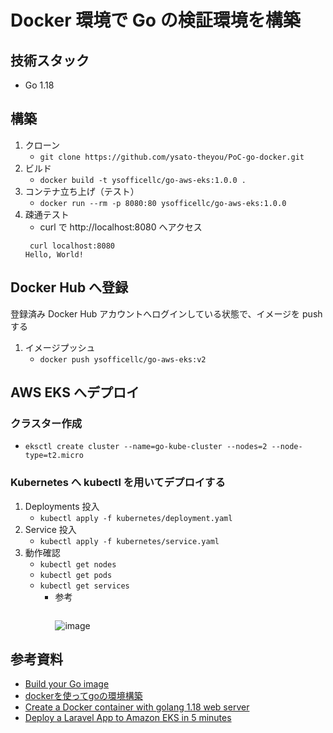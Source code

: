 # Docker 環境で Go の検証環境を構築

## 技術スタック

* Go 1.18

## 構築

1. クローン
   * `git clone https://github.com/ysato-theyou/PoC-go-docker.git`
2. ビルド
   * `docker build -t ysofficellc/go-aws-eks:1.0.0 .`
3. コンテナ立ち上げ（テスト）
    * `docker run --rm -p 8080:80 ysofficellc/go-aws-eks:1.0.0`
4. 疎通テスト
   * curl で http://localhost:8080 へアクセス
    ```shell
     curl localhost:8080
    Hello, World!
    ```

## Docker Hub へ登録

登録済み Docker Hub アカウントへログインしている状態で、イメージを push する

1. イメージプッシュ
   - `docker push ysofficellc/go-aws-eks:v2`

## AWS EKS へデプロイ

### クラスター作成

- `eksctl create cluster --name=go-kube-cluster --nodes=2 --node-type=t2.micro`

### Kubernetes へ kubectl を用いてデプロイする

1. Deployments 投入
   - `kubectl apply -f kubernetes/deployment.yaml`
2. Service 投入
   - `kubectl apply -f kubernetes/service.yaml`
3. 動作確認
   - `kubectl get nodes`
   - `kubectl get pods`
   - `kubectl get services`
     - 参考
        ```shell
        ```
         ![image](https://user-images.githubusercontent.com/108514223/210063233-c4711c78-01a4-45b9-9541-fae70e731778.png)

## 参考資料
* [Build your Go image](https://matsuand.github.io/docs.docker.jp.onthefly/language/golang/build-images/)
* [dockerを使ってgoの環境構築](https://zenn.dev/tomi/articles/2020-10-14-go-docker)
* [Create a Docker container with golang 1.18 web server](https://medium.com/@felipelimao/create-a-docker-container-with-golang-1-18-web-server-7222b1ef824f)
* [Deploy a Laravel App to Amazon EKS in 5 minutes](https://gbengaoni.com/blog/Deploy-a-Laravel-App-to-Amazon-EKS-in-5-minutes-a94a41436157)
